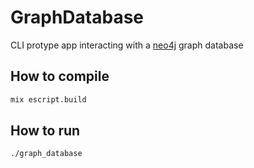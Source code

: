 # GraphDatabase

CLI protype app interacting with a [neo4j](https://neo4j.com) graph database

## How to compile
```bash
mix escript.build
```

## How to run
```bash
./graph_database
```